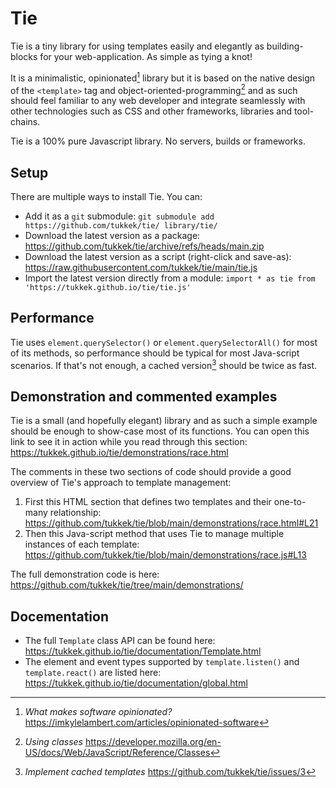 # Tie

Tie is a tiny library for using templates easily and elegantly as building-blocks for your web-application. As simple as tying a knot!

It is a minimalistic, opinionated[^O] library but it is based on the native design of the `<template>` tag and object-oriented-programming[^OOP] and as such should feel familiar to any web developer and integrate seamlessly with other technologies such as CSS and other frameworks, libraries and tool-chains.

Tie is a 100% pure Javascript library. No servers, builds or frameworks.

[^O]: *What makes software opinionated?* https://imkylelambert.com/articles/opinionated-software
[^OOP]: *Using classes* https://developer.mozilla.org/en-US/docs/Web/JavaScript/Reference/Classes

## Setup

There are multiple ways to install Tie. You can:
* Add it as a `git` submodule: `git submodule add https://github.com/tukkek/tie/ library/tie/`
* Download the latest version as a package: https://github.com/tukkek/tie/archive/refs/heads/main.zip
* Download the latest version as a script (right-click and save-as): https://raw.githubusercontent.com/tukkek/tie/main/tie.js
* Import the latest version directly from a module: `import * as tie from 'https://tukkek.github.io/tie/tie.js'`

## Performance

Tie uses `element.querySelector()` or `element.querySelectorAll()` for most of its methods, so performance should be typical for most Java-script scenarios. If that's not enough, a cached version[^C] should be twice as fast.

[^C]: *Implement cached templates* https://github.com/tukkek/tie/issues/3

## Demonstration and commented examples

Tie is a small (and hopefully elegant) library and as such a simple example should be enough to show-case most of its functions. You can open this link to see it in action while you read through this section: https://tukkek.github.io/tie/demonstrations/race.html

The comments in these two sections of code should provide a good overview of Tie's approach to template management:
1. First this HTML section that defines two templates and their one-to-many relationship: https://github.com/tukkek/tie/blob/main/demonstrations/race.html#L21
2. Then this Java-script method that uses Tie to manage multiple instances of each template: https://github.com/tukkek/tie/blob/main/demonstrations/race.js#L13

The full demonstration code is here: https://github.com/tukkek/tie/tree/main/demonstrations/

## Docementation

- The full `Template` class API can be found here: https://tukkek.github.io/tie/documentation/Template.html
- The element and event types supported by `template.listen()` and `template.react()` are listed here: https://tukkek.github.io/tie/documentation/global.html
